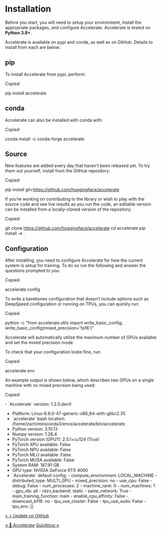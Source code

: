 [](#installation)Installation
=============================

Before you start, you will need to setup your environment, install the appropriate packages, and configure Accelerate. Accelerate is tested on **Python 3.8+**.

Accelerate is available on pypi and conda, as well as on GitHub. Details to install from each are below:

[](#pip)pip
-----------

To install Accelerate from pypi, perform:

Copied

pip install accelerate

[](#conda)conda
---------------

Accelerate can also be installed with conda with:

Copied

conda install -c conda-forge accelerate

[](#source)Source
-----------------

New features are added every day that haven’t been released yet. To try them out yourself, install from the GitHub repository:

Copied

pip install git+https://github.com/huggingface/accelerate

If you’re working on contributing to the library or wish to play with the source code and see live results as you run the code, an editable version can be installed from a locally-cloned version of the repository:

Copied

git clone https://github.com/huggingface/accelerate
cd accelerate
pip install -e .

[](#configuration)Configuration
-------------------------------

After installing, you need to configure Accelerate for how the current system is setup for training. To do so run the following and answer the questions prompted to you:

Copied

accelerate config

To write a barebones configuration that doesn’t include options such as DeepSpeed configuration or running on TPUs, you can quickly run:

Copied

python -c "from accelerate.utils import write\_basic\_config; write\_basic\_config(mixed\_precision='fp16')"

Accelerate will automatically utilize the maximum number of GPUs available and set the mixed precision mode.

To check that your configuration looks fine, run:

Copied

accelerate env

An example output is shown below, which describes two GPUs on a single machine with no mixed precision being used:

Copied

\- \`Accelerate\` version: 1.2.0.dev0
- Platform: Linux-6.8.0-47-generic-x86\_64-with-glibc2.35
- \`accelerate\` bash location: /home/zach/miniconda3/envs/accelerate/bin/accelerate
- Python version: 3.10.13
- Numpy version: 1.26.4
- PyTorch version (GPU?): 2.5.1+cu124 (True)
- PyTorch XPU available: False
- PyTorch NPU available: False
- PyTorch MLU available: False
- PyTorch MUSA available: False
- System RAM: 187.91 GB
- GPU type: NVIDIA GeForce RTX 4090
- \`Accelerate\` default config:
        - compute\_environment: LOCAL\_MACHINE
        - distributed\_type: MULTI\_GPU
        - mixed\_precision: no
        - use\_cpu: False
        - debug: False
        - num\_processes: 2
        - machine\_rank: 0
        - num\_machines: 1
        - gpu\_ids: all
        - rdzv\_backend: static
        - same\_network: True
        - main\_training\_function: main
        - enable\_cpu\_affinity: False
        - downcast\_bf16: no
        - tpu\_use\_cluster: False
        - tpu\_use\_sudo: False
        - tpu\_env: \[\]

[< \> Update on GitHub](https://github.com/huggingface/accelerate/blob/main/docs/source/basic_tutorials/install.md)

[←🤗 Accelerate](/docs/accelerate/index) [Quicktour→](/docs/accelerate/quicktour)